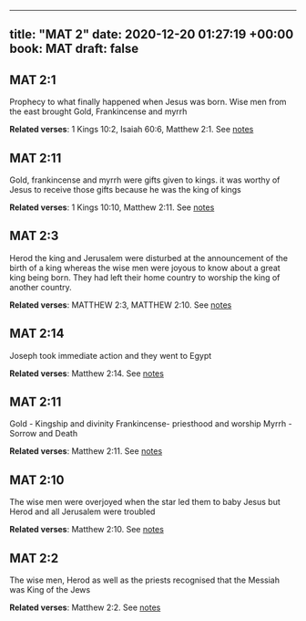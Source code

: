 
---
title: "MAT 2"
date: 2020-12-20 01:27:19 +00:00
book: MAT
draft: false
---

## MAT 2:1

Prophecy to what finally happened when Jesus was born. Wise men from the east brought Gold, Frankincense and myrrh

**Related verses**: 1 Kings 10:2, Isaiah 60:6, Matthew 2:1. See [notes](https://my.bible.com/notes/3588408598650938260)


## MAT 2:11

Gold, frankincense and myrrh were gifts given to kings. it was worthy of Jesus to receive those gifts because he was the king of kings

**Related verses**: 1 Kings 10:10, Matthew 2:11. See [notes](https://my.bible.com/notes/3460160349402816715)


## MAT 2:3

Herod the king and Jerusalem were disturbed at the announcement of the birth of a king whereas the wise men were joyous to know about a great king being born. They had left their home country to worship the king of another country.

**Related verses**: MATTHEW 2:3, MATTHEW 2:10. See [notes](https://my.bible.com/notes/2814300255939191566)


## MAT 2:14

Joseph took immediate action and they went to Egypt

**Related verses**: Matthew 2:14. See [notes](https://my.bible.com/notes/2488880961476616282)


## MAT 2:11

Gold - Kingship and divinity
Frankincense- priesthood and worship
Myrrh - Sorrow and Death

**Related verses**: Matthew 2:11. See [notes](https://my.bible.com/notes/2488871948965896238)


## MAT 2:10

The wise men were overjoyed when the star led them to baby Jesus but Herod and all Jerusalem were troubled

**Related verses**: Matthew 2:10. See [notes](https://my.bible.com/notes/2488868743217405986)


## MAT 2:2

The wise men, Herod as well as the priests recognised that the Messiah was King of the Jews

**Related verses**: Matthew 2:2. See [notes](https://my.bible.com/notes/2488135291308335763)

